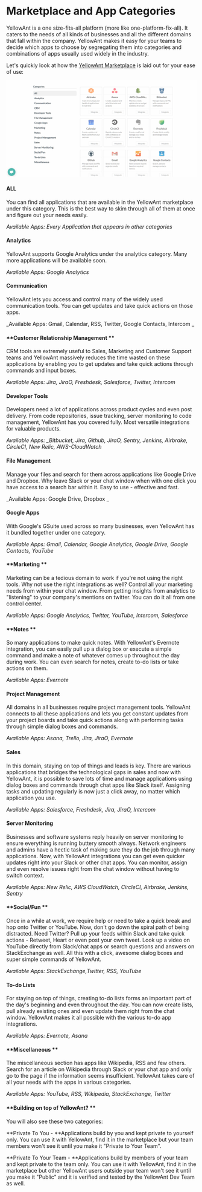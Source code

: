 # Marketplace and App Categories

YellowAnt is a one size-fits-all platform \(more like one-platform-fix-all\). It caters to the needs of all kinds of businesses and all the different domains that fall within the company.  YellowAnt makes it easy for your teams to decide which apps to choose by segregating them into categories and combinations of apps usually used widely in the industry.

Let's quickly look at how the [YellowAnt Marketplace](https://www.yellowant.com/marketplace/) is laid out for your ease of use:

![](/assets/app_categories.jpg)

#### **ALL**

You can find all applications that are available in the YellowAnt marketplace under this category. This is the best way to skim through all of them at once and figure out your needs easily.

_Available Apps: Every Application that appears in other categories_

#### **Analytics**

YellowAnt supports Google Analytics under the analytics category. Many more applications will be available soon.

_Available Apps: Google Analytics_

#### **Communication**

YellowAnt lets you access and control many of the widely used communication tools. You can get updates and take quick actions on those apps.

_Available Apps: Gmail, Calendar, RSS, Twitter, Google Contacts, Intercom _

#### **Customer Relationship Management   **

CRM tools are extremely useful to Sales, Marketing and Customer Support teams and YellowAnt massively reduces the time wasted on these applications by enabling you to get updates and take quick actions through commands and input boxes.

_Available Apps: Jira, JiraO, Freshdesk, Salesforce, Twitter, Intercom_

#### **Developer Tools**

Developers need a lot of applications across product cycles and even post delivery. From code repositories, issue tracking, server monitoring to code management, YellowAnt has you covered fully. Most versatile integrations for valuable products.

_Available Apps: \_Bitbucket, Jira, Github, JiraO, Sentry, Jenkins, Airbrake, CircleCI, New Relic, AWS-CloudWatch_

#### **File Management**

Manage your files and search for them across applications like Google Drive and Dropbox. Why leave Slack or your chat window when with one click you have access to a search bar within it. Easy to use - effective and fast.

_Available Apps:  Google Drive, Dropbox _

#### **Google Apps**

With Google's GSuite used across so many businesses, even YellowAnt has it bundled together under one category.

_Available Apps: Gmail, Calendar, Google Analytics, Google Drive, Google Contacts, YouTube_

#### **Marketing **

Marketing can be a tedious domain to work if you're not using the right tools. Why not use the right integrations as well? Control all your marketing needs from within your chat window. From getting insights from analytics to "listening" to your company's mentions on twitter. You can do it all from one control center.

_Available Apps: Google Analytics, Twitter, YouTube, Intercom, Salesforce_

#### **Notes  **

So many applications to make quick notes. With YellowAnt's Evernote integration, you can easily pull up a dialog box or execute a simple command and make a note of whatever comes up throughout the day during work. You can even search for notes, create to-do lists or take actions on them.

_Available Apps: Evernote_

#### **Project Management**

All domains in all businesses require project management tools. YellowAnt connects to all these applications and lets you get constant updates from your project boards and take quick actions along with performing tasks through simple dialog boxes and commands.

_Available Apps: Asana, Trello, Jira, JiraO, Evernote_

#### **Sales**

In this domain, staying on top of things and leads is key. There are various applications that bridges the technological gaps in sales and now with YellowAnt, it is possible to save lots of time and manage applications using dialog boxes and commands through chat apps like Slack itself. Assigning tasks and updating regularly is now just a click away, no matter which application you use.

_Available Apps: Salesforce, Freshdesk, Jira, JiraO, Intercom_

#### **Server Monitoring**

Businesses and software systems reply heavily on server monitoring to ensure everything is running buttery smooth always. Network engineers and admins have a hectic task of making sure they do the job through many applications. Now, with YellowAnt integrations you can get even quicker updates right into your Slack or other chat apps. You can monitor, assign and even resolve issues right from the chat window without having to switch context.

_Available Apps: New Relic, AWS CloudWatch, CircleCI, Airbrake, Jenkins, Sentry_

#### **Social/Fun    **

Once in a while at work, we require help or need to take a quick break and hop onto Twitter or YouTube. Now, don't go down the spiral path of being distracted. Need Twitter? Pull up your feeds within Slack and take quick actions - Retweet, Heart or even post your own tweet. Look up a video on YouTube directly from Slack/chat apps or search questions and answers on StackExchange as well. All this with a click, awesome dialog boxes and super simple commands of YellowAnt.

_Available Apps: StackExchange,Twitter, RSS, YouTube_

#### **To-do Lists**

For staying on top of things, creating to-do lists forms an important part of the day's beginning and even throughout the day. You can now create lists, pull already existing ones and even update them right from the chat window. YellowAnt makes it all possible with the various to-do app integrations.

_Available Apps: Evernote, Asana_

#### **Miscellaneous  **

The miscellaneous section has apps like Wikipedia, RSS and few others. Search for an article on Wikipedia through Slack or your chat app and only go to the page if the information seems insufficient. YellowAnt takes care of all your needs with the apps in various categories.

_Available Apps: YouTube, RSS, Wikipedia, StackExchange, Twitter_

#### **Building on top of YellowAnt? **

You will also see these two categories:

**Private To You - **Applications build by you and kept private to yourself only. You can use it with YellowAnt, find it in the marketplace but your team members won't see it until you make it "Private to Your Team".

**Private To Your Team - **Applications build by members of your team and kept private to the team only. You can use it with YellowAnt, find it in the marketplace but other YellowAnt users outside your team won't see it until you make it "Public" and it is verified and tested by the YellowAnt Dev Team as well.

